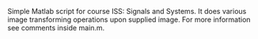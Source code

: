 Simple Matlab script for course ISS: Signals and Systems.
It does various image transforming operations upon supplied image.
For more information see comments inside main.m.